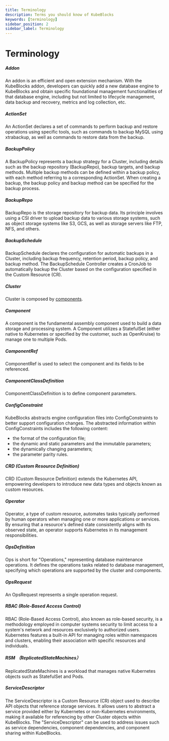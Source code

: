 ```yaml
---
title: Terminology
description: Terms you should know of KubeBlocks
keywords: [terminology]
sidebar_position: 2
sidebar_label: Terminology
---
```

# Terminology

##### Addon

An addon is an efficient and open extension mechanism. With the KubeBlocks addon, developers can quickly add a new database engine to KubeBlocks and obtain specific foundational management functionalities of that database engine, including but not limited to lifecycle management, data backup and recovery, metrics and log collection, etc.
##### ActionSet

An ActionSet declares a set of commands to perform backup and restore operations using specific tools, such as commands to backup MySQL using xtrabackup, as well as commands to restore data from the backup.

##### BackupPolicy

A BackupPolicy represents a backup strategy for a Cluster, including details such as the backup repository (BackupRepo), backup targets, and backup methods. Multiple backup methods can be defined within a backup policy, with each method referring to a corresponding ActionSet. When creating a backup, the backup policy and backup method can be specified for the backup process.

##### BackupRepo

BackupRepo is the storage repository for backup data. Its principle involves using a CSI driver to upload backup data to various storage systems, such as object storage systems like S3, GCS, as well as storage servers like FTP, NFS, and others.

##### BackupSchedule

BackupSchedule declares the configuration for automatic backups in a Cluster, including backup frequency, retention period, backup policy, and backup method. The BackupSchedule Controller creates a CronJob to automatically backup the Cluster based on the configuration specified in the Custom Resource (CR).

##### Cluster 

Cluster is composed by [components](#component-is-the-fundamental-assembly-component-used-to-build-a-data-storage-and-processing-system-a-component-utilizes-a-statefulset-either-native-to-kubernetes-or-specified-by-the-customer-such-as-openkruise-to-manage-one-to-multiple-pods).

##### Component

A component is the fundamental assembly component used to build a data storage and processing system. A Component utilizes a StatefulSet (either native to Kubernetes or specified by the customer, such as OpenKruise) to manage one to multiple Pods.

##### ComponentRef

ComponentRef is used to select the component and its fields to be referenced.

##### ComponentClassDefinition

ComponentClassDefinition is to define component parameters.

##### ConfigConstraint

KubeBlocks abstracts engine configuration files into ConfigConstraints to better support configuration changes. The abstracted information within ConfigConstraints includes the following content:
 - the format of the configuration file;
 - the dynamic and static parameters and the immutable parameters;
 - the dynamically changing parameters;
 - the parameter parity rules.

##### CRD (Custom Resource Definition)

CRD (Custom Resource Definition) extends the Kubernetes API, empowering developers to introduce new data types and objects known as custom resources.

##### Operator

Operator, a type of custom resource, automates tasks typically performed by human operators when managing one or more applications or services. By ensuring that a resource's defined state consistently aligns with its observed state, an operator supports Kubernetes in its management responsibilities.

##### OpsDefinition

Ops is short for "Operations," representing database maintenance operations. It defines the operations tasks related to database management, specifying which operations are supported by the cluster and components.

##### OpsRequest

An OpsRequest represents a single operation request.

##### RBAC (Role-Based Access Control)

RBAC (Role-Based Access Control), also known as role-based security, is a methodology employed in computer systems security to limit access to a system's network and resources exclusively to authorized users. Kubernetes features a built-in API for managing roles within namespaces and clusters, enabling their association with specific resources and individuals.

##### RSM （ReplicatedStateMachines）

ReplicatedStateMachines is a workload that manages native Kubernetes objects such as StatefulSet and Pods.

##### ServiceDescriptor

The ServiceDescriptor is a Custom Resource (CR) object used to describe API objects that reference storage services. It allows users to abstract a service provided either by Kubernetes or non-Kubernetes environments, making it available for referencing by other Cluster objects within KubeBlocks. The "ServiceDescriptor" can be used to address issues such as service dependencies, component dependencies, and component sharing within KubeBlocks.
